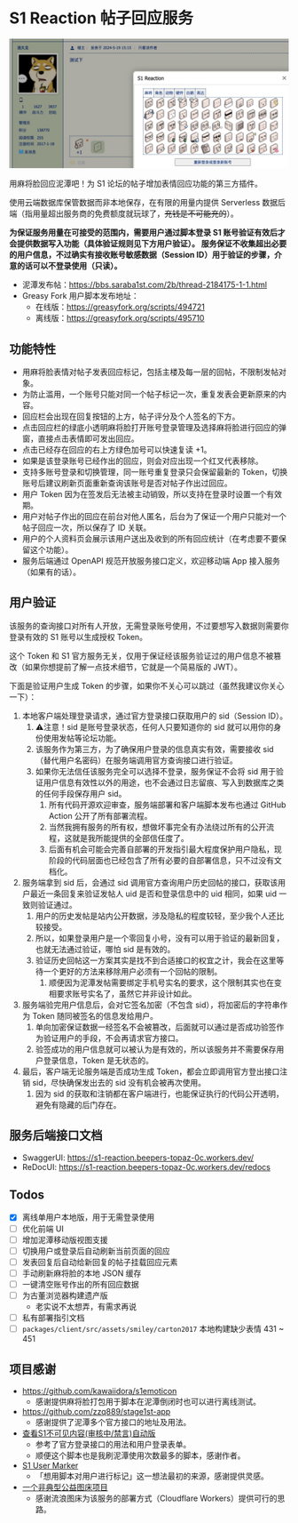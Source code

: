 # S1 Reaction 帖子回应服务

![](test-screenshot.jpg)

用麻将脸回应泥潭吧！为 S1 论坛的帖子增加表情回应功能的第三方插件。

使用云端数据库保管数据而非本地保存，在有限的用量内提供 Serverless 数据后端（指用量超出服务商的免费额度就玩球了，~~充钱是不可能充的~~）。

**为保证服务用量在可接受的范围内，需要用户通过脚本登录 S1 账号验证有效后才会提供数据写入功能（具体验证规则见下方用户验证）。
服务保证不收集超出必要的用户信息，不过确实有接收账号敏感数据（Session ID）用于验证的步骤，介意的话可以不登录使用（只读）。**

- 泥潭发布帖：https://bbs.saraba1st.com/2b/thread-2184175-1-1.html
- Greasy Fork 用户脚本发布地址：
  - 在线版：https://greasyfork.org/scripts/494721
  - 离线版：https://greasyfork.org/scripts/495710

## 功能特性

- 用麻将脸表情对帖子发表回应标记，包括主楼及每一层的回帖，不限制发帖对象。
- 为防止滥用，一个账号只能对同一个帖子标记一次，重复发表会更新原来的内容。
- 回应栏会出现在回复按钮的上方，帖子评分及个人签名的下方。
- 点击回应栏的绿底小透明麻将脸打开账号登录管理及选择麻将脸进行回应的弹窗，直接点击表情即可发出回应。
- 点击已经存在回应的右上方绿色加号可以快速复读 +1。
- 如果是该登录账号已经作出的回应，则会对应出现一个红叉代表移除。
- 支持多账号登录和切换管理，同一账号重复登录只会保留最新的 Token，切换账号后建议刷新页面重新查询该账号是否对帖子作出过回应。
- 用户 Token 因为在签发后无法被主动销毁，所以支持在登录时设置一个有效期。
- 用户对帖子作出的回应在前台对他人匿名，后台为了保证一个用户只能对一个帖子回应一次，所以保存了 ID 关联。
- 用户的个人资料页会展示该用户送出及收到的所有回应统计（在考虑要不要保留这个功能）。
- 服务后端通过 OpenAPI 规范开放服务接口定义，欢迎移动端 App 接入服务（如果有的话）。

## 用户验证

该服务的查询接口对所有人开放，无需登录账号使用，不过要想写入数据则需要你登录有效的 S1 账号以生成授权 Token。

这个 Token 和 S1 官方服务无关，仅用于保证经该服务验证过的用户信息不被篡改（如果你想提前了解一点技术细节，它就是一个简易版的 JWT）。

下面是验证用户生成 Token 的步骤，如果你不关心可以跳过（虽然我建议你关心一下）：

1. 本地客户端处理登录请求，通过官方登录接口获取用户的 sid（Session ID）。
    1. ⚠️注意！sid 是账号登录状态，任何人只要知道你的 sid 就可以用你的身份使用发帖等论坛功能。
    2. 该服务作为第三方，为了确保用户登录的信息真实有效，需要接收 sid（替代用户名密码）在服务端调用官方查询接口进行验证。
    3. 如果你无法信任该服务完全可以选择不登录，服务保证不会将 sid 用于验证用户信息有效性以外的用途，也不会通过日志留痕、写入到数据库之类的任何手段保存用户 sid。
        1. 所有代码开源欢迎审查，服务端部署和客户端脚本发布也通过 GitHub Action 公开了所有部署流程。
        2. 当然我拥有服务的所有权，想做坏事完全有办法绕过所有的公开流程，这就是我所能提供的全部信任度了。
        3. 后面有机会可能会完善自部署的开发指引最大程度保护用户隐私，现阶段的代码层面也已经包含了所有必要的自部署信息，只不过没有文档化。
2. 服务端拿到 sid 后，会通过 sid 调用官方查询用户历史回帖的接口，获取该用户最近一条回复来验证发帖人 uid 是否和登录信息中的 uid 相同，如果 uid 一致则验证通过。
    1. 用户的历史发帖是站内公开数据，涉及隐私的程度较轻，至少我个人还比较接受。
    2. 所以，如果登录用户是一个零回复小号，没有可以用于验证的最新回复，也就无法通过验证，哪怕 sid 是有效的。
    3. 验证历史回帖这一方案其实是找不到合适接口的权宜之计，我会在这里等待一个更好的方法来移除用户必须有一个回帖的限制。
        1. 顺便因为泥潭发帖需要绑定手机号实名的要求，这个限制其实也在变相要求账号实名了，虽然它并非设计如此。
3. 服务端验完用户信息后，会对它签名加密（不包含 sid），将加密后的字符串作为 Token 随同被签名的信息发给用户。
    1. 单向加密保证数据一经签名不会被篡改，后面就可以通过是否成功验签作为验证用户的手段，不会再请求官方接口。
    2. 验签成功的用户信息就可以被认为是有效的，所以该服务并不需要保存用户登录信息，Token 是无状态的。
4. 最后，客户端无论服务端是否成功生成 Token，都会立即调用官方登出接口注销 sid，尽快确保发出去的 sid 没有机会被再次使用。
    1. 因为 sid 的获取和注销都在客户端进行，也能保证执行的代码公开透明，避免有隐藏的后门存在。

## 服务后端接口文档

- SwaggerUI: https://s1-reaction.beepers-topaz-0c.workers.dev/
- ReDocUI: https://s1-reaction.beepers-topaz-0c.workers.dev/redocs

## Todos

- [x] 离线单用户本地版，用于无需登录使用
- [ ] 优化前端 UI
- [ ] 增加泥潭移动版视图支援
- [ ] 切换用户或登录后自动刷新当前页面的回应
- [ ] 发表回复后自动给新回复的帖子挂载回应元素
- [ ] 手动刷新麻将脸的本地 JSON 缓存
- [ ] 一键清空账号作出的所有回应数据
- [ ] 为古董浏览器构建遗产版
    - 老实说不太想弄，有需求再说
- [ ] 私有部署指引文档
- [ ] `packages/client/src/assets/smiley/carton2017` 本地构建缺少表情 431 ~ 451

## 项目感谢

- https://github.com/kawaiidora/s1emoticon
    - 感谢提供麻将脸打包用于脚本在泥潭倒闭时也可以进行离线测试。
- https://github.com/zzq889/stage1st-app
    - 感谢提供了泥潭多个官方接口的地址及用法。
- [查看S1不可见内容(审核中/禁言)自动版](https://greasyfork.org/scripts/419494)
    - 参考了官方登录接口的用法和用户登录表单。
    - 顺便这个脚本也是我刷泥潭使用次数最多的脚本，感谢作者。
- [S1 User Marker](https://greasyfork.org/scripts/439193)
    - 「想用脚本对用户进行标记」这一想法最初的来源，感谢提供灵感。
- [一个非典型公益图床项目](https://bbs.saraba1st.com/2b/thread-1902560-1-1.html)
    - 感谢流浪图床为该服务的部署方式（Cloudflare Workers）提供可行的思路。
